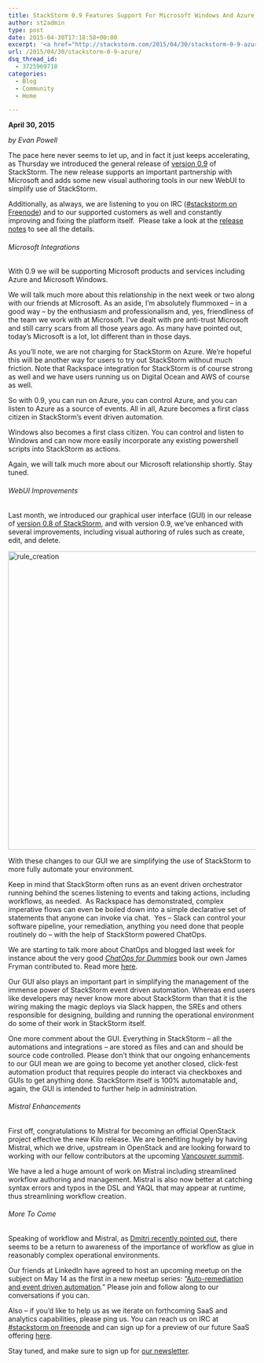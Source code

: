 ```yaml
---
title: StackStorm 0.9 Features Support For Microsoft Windows And Azure
author: st2admin
type: post
date: 2015-04-30T17:18:58+00:00
excerpt: '<a href="http://stackstorm.com/2015/04/30/stackstorm-0-9-azure/">READ MORE</a>'
url: /2015/04/30/stackstorm-0-9-azure/
dsq_thread_id:
  - 3725969718
categories:
  - Blog
  - Community
  - Home

---
```

**April 30, 2015**

_by Evan Powell_

The pace here never seems to let up, and in fact it just keeps accelerating, as Thursday we introduced the general release of <a href="http://docs.stackstorm.com/install/index.html" target="_blank">version 0.9</a> of StackStorm. The new release supports an important partnership with Microsoft and adds some new visual authoring tools in our new WebUI to simplify use of StackStorm.

Additionally, as always, we are listening to you on IRC (<a href="http://webchat.freenode.net/?channels=stackstorm" target="_blank">#stackstorm on Freenode</a>) and to our supported customers as well and constantly improving and fixing the platform itself.  Please take a look at the [release notes][1] to see all the details.

###### Microsoft Integrations

With 0.9 we will be supporting Microsoft products and services including Azure and Microsoft Windows.

We will talk much more about this relationship in the next week or two along with our friends at Microsoft. As an aside, I’m absolutely flummoxed – in a good way – by the enthusiasm and professionalism and, yes, friendliness of the team we work with at Microsoft. I’ve dealt with pre anti-trust Microsoft and still carry scars from all those years ago. As many have pointed out, today’s Microsoft is a lot, lot different than in those days.

As you’ll note, we are not charging for StackStorm on Azure. We’re hopeful this will be another way for users to try out StackStorm without much friction. Note that Rackspace integration for StackStorm is of course strong as well and we have users running us on Digital Ocean and AWS of course as well.

<!--more-->

So with 0.9, you can run on Azure, you can control Azure, and you can listen to Azure as a source of events. All in all, Azure becomes a first class citizen in StackStorm’s event driven automation.

Windows also becomes a first class citizen. You can control and listen to Windows and can now more easily incorporate any existing powershell scripts into StackStorm as actions.

Again, we will talk much more about our Microsoft relationship shortly. Stay tuned.

###### WebUI Improvements

Last month, we introduced our graphical user interface (GUI) in our release of <a href="http://stackstorm.com/2015/03/03/stackstorm-0-8-introducing-new-web-ui/" target="_blank">version 0.8 of StackStorm</a>, and with version 0.9, we’ve enhanced with several improvements, including visual authoring of rules such as create, edit, and delete.

<img loading="lazy" src="http://stackstorm.com/wp/wp-content/uploads/2015/04/rule_creation.gif" alt="rule_creation" width="1245" height="608" class="alignnone size-full wp-image-3167" /> 

With these changes to our GUI we are simplifying the use of StackStorm to more fully automate your environment.

Keep in mind that StackStorm often runs as an event driven orchestrator running behind the scenes listening to events and taking actions, including workflows, as needed.  As Rackspace has demonstrated, complex imperative flows can even be boiled down into a simple declarative set of statements that anyone can invoke via chat.  Yes – Slack can control your software pipeline, your remediation, anything you need done that people routinely do – with the help of StackStorm powered ChatOps.

We are starting to talk more about ChatOps and blogged last week for instance about the very good _<a href="https://victorops.com/chatops-for-dummies/" target="_blank">ChatOps for Dummies</a>_ book our own James Fryman contributed to. Read more <a href="http://stackstorm.com/2015/04/23/stackstorm-and-chatops-for-dummies/" target="_blank">here</a>.

Our GUI also plays an important part in simplifying the management of the immense power of StackStorm event driven automation. Whereas end users like developers may never know more about StackStorm than that it is the wiring making the magic deploys via Slack happen, the SREs and others responsible for designing, building and running the operational environment do some of their work in StackStorm itself.

One more comment about the GUI. Everything in StackStorm – all the automations and integrations &#8211; are stored as files and can and should be source code controlled. Please don’t think that our ongoing enhancements to our GUI mean we are going to become yet another closed, click-fest automation product that requires people do interact via checkboxes and GUIs to get anything done. StackStorm itself is 100% automatable and, again, the GUI is intended to further help in administration.

###### Mistral Enhancements

First off, congratulations to Mistral for becoming an official OpenStack project effective the new Kilo release. We are benefiting hugely by having Mistral, which we drive, upstream in OpenStack and are looking forward to working with our fellow contributors at the upcoming <a href="https://www.openstack.org/summit/vancouver-2015/" target="_blank">Vancouver summit</a>.

We have a led a huge amount of work on Mistral including streamlined workflow authoring and management. Mistral is also now better at catching syntax errors and typos in the DSL and YAQL that may appear at runtime, thus streamlining workflow creation.

###### More To Come

Speaking of workflow and Mistral, as <a href="http://stackstorm.com/2015/04/10/the-return-of-workflows/" target="_blank">Dmitri recently pointed out</a>, there seems to be a return to awareness of the importance of workflow as glue in reasonably complex operational environments.

Our friends at LinkedIn have agreed to host an upcoming meetup on the subject on May 14 as the first in a new meetup series: “<a href="http://www.meetup.com/Auto-Remediation-and-Event-Driven-Automation/events/222051597/" target="_blank">Auto-remediation and event driven automation</a>.” Please join and follow along to our conversations if you can.

Also – if you’d like to help us as we iterate on forthcoming SaaS and analytics capabilities, please ping us. You can reach us on IRC at <a href="http://webchat.freenode.net/?channels=stackstorm" target="_blank">#stackstorm on freenode</a> and can sign up for a preview of our future SaaS offering <a href="http://stackstorm.com/early-saas-signup/" target="_blank">here</a>.

Stay tuned, and make sure to sign up for <a href="http://stackstorm.com/subscribe-to-newsletter/" target="_blank">our newsletter</a>.  
&nbsp;

 [1]: https://github.com/StackStorm/st2/releases/tag/v0.9.0